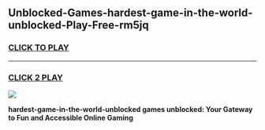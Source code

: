 
## Unblocked-Games-hardest-game-in-the-world-unblocked-Play-Free-rm5jq
<h3>
<a href="https://premium76.site?title=hardest-game-in-the-world-unblocked&ref=21A">CLICK TO PLAY</a></h3>
<hr>

<h3>
<a href="https://premium76.site?title=hardest-game-in-the-world-unblocked&ref=21A">CLICK 2 PLAY</a>
  
</h3>

<a href="https://premium76.site?title=hardest-game-in-the-world-unblocked&ref=21A"><img src="https://clearcache.store/games.png"></a>


**hardest-game-in-the-world-unblocked games unblocked: Your Gateway to Fun and Accessible Online Gaming**
